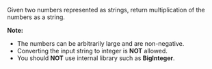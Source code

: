 Given two numbers represented as strings, return multiplication of the numbers as a string.

**Note:**

 - The numbers can be arbitrarily large and are non-negative.
 - Converting the input string to integer is **NOT** allowed.
 - You should **NOT** use internal library such as **BigInteger**.
